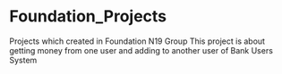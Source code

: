 # Foundation_Projects
Projects which created in Foundation N19 Group
This project is about getting money from one user and adding to another user of Bank Users System
